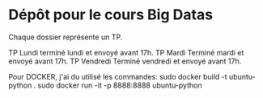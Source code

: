 # Dépôt pour le cours Big Datas

Chaque dossier représente un TP.

TP Lundi terminé lundi et envoyé avant 17h.
TP Mardi Terminé mardi et envoyé avant 17h.
TP Vendredi Terminé vendredi et envoyé avant 17h.

Pour DOCKER, j'ai du utilisé les commandes:
sudo docker build -t ubuntu-python .
sudo docker run -it -p 8888:8888 ubuntu-python

